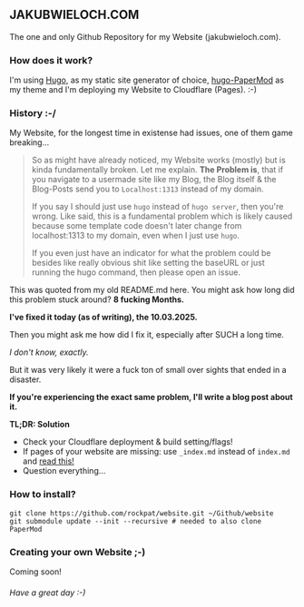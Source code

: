 ## JAKUBWIELOCH.COM

The one and only Github Repository for my Website (jakubwieloch.com).


### How does it work?

I'm using [Hugo](https://github.com/gohugoio/hugo), as my static site generator of choice, [hugo-PaperMod](https://github.com/adityatelange/hugo-PaperMod) as my theme and I'm deploying my Website to Cloudflare (Pages). :-)

### History :-/

My Website, for the longest time in existense had issues, one of them game breaking...

> So as might have already noticed, my Website works (mostly) but is kinda fundamentally broken. Let me explain.
**The Problem is**, that if you navigate to a usermade site like my Blog, the Blog itself & the Blog-Posts send you to `Localhost:1313` instead of my domain.
>
> If you say I should just use `hugo` instead of `hugo server`, then you're wrong. Like said, this is a fundamental problem which is likely caused because some template code doesn't later change from localhost:1313 to my domain, even when I just use `hugo`.
>
> If you even just have an indicator for what the problem could be besides like really obvious shit like setting the baseURL or just running the hugo command, then please open an issue. 

This was quoted from my old README.md here. You might ask how long did this problem stuck around? 
**8 fucking Months.**

**I've fixed it today (as of writing), the 10.03.2025.**

Then you might ask me how did I fix it, especially after SUCH a long time.

*I don't know, exactly.*

But it was very likely it were a fuck ton of small over sights that ended in a disaster.

**If you're experiencing the exact same problem, I'll write a blog post about it.**

**TL;DR: Solution**
- Check your Cloudflare deployment & build setting/flags!
- If pages of your website are missing: use `_index.md` instead of `index.md` and [read this!](https://gohugo.io/content-management/page-bundles/)
- Question everything... 

### How to install?

```
git clone https://github.com/rockpat/website.git ~/Github/website
git submodule update --init --recursive # needed to also clone PaperMod
```

### Creating your own Website ;-)

Coming soon!



###### *Have a great day :-)*
